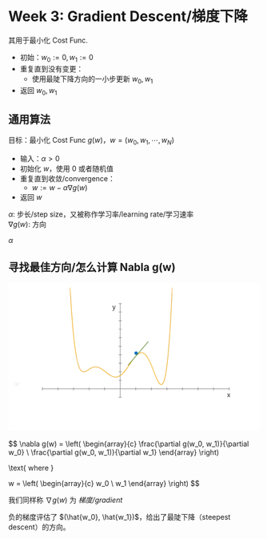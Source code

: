 # Week 3: Gradient Descent/梯度下降

其用于最小化 Cost Func.

- 初始：$w_0 := 0, w_1 := 0$
- 重复直到没有变更：
  - 使用最陡下降方向的一小步更新 $w_0, w_1$
- 返回 $w_0, w_1$

## 通用算法

目标：最小化 Cost Func $g(w)$，$w=(w_0, w_1, \cdots, w_N)$

- 输入：$\alpha > 0$
- 初始化 $w$，使用 0 或者随机值
- 重复直到收敛/convergence：
  - $w := w - \alpha \nabla g(w)$
- 返回 $w$

$\alpha$: 步长/step size，又被称作学习率/learning rate/学习速率  
$\nabla g(w)$: 方向

$\alpha$ 

## 寻找最佳方向/怎么计算 Nabla g(w)

![](img/GD/S.gif)

$$
\nabla g(w) = \left(
    \begin{array}{c}
        \frac{\partial g(w_0, w_1)}{\partial w_0} \\
        \frac{\partial g(w_0, w_1)}{\partial w_1}
    \end{array}
\right)

\text{ where }

w = \left(
    \begin{array}{c}
        w_0 \\
        w_1
    \end{array}
\right)
$$

我们同样称 $\nabla g(w)$ 为 _梯度/gradient_

负的梯度评估了 $(\hat{w_0}, \hat{w_1})$，给出了最陡下降（steepest descent）的方向。
